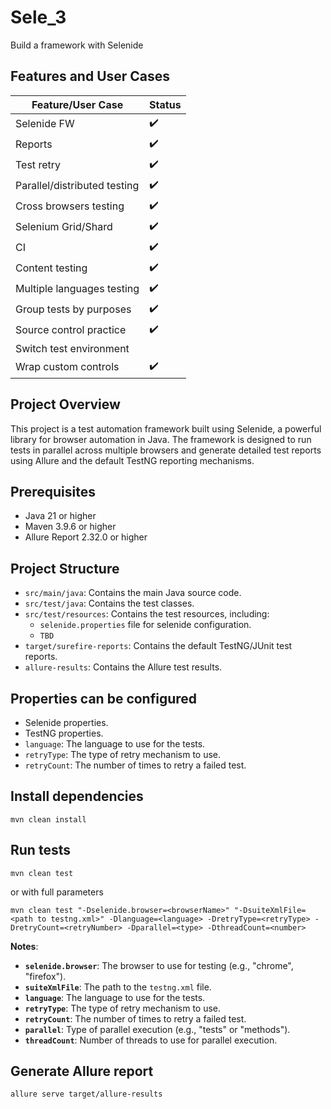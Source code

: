 # Sele_3

Build a framework with Selenide

## Features and User Cases

| Feature/User Case            | Status |
|------------------------------|--------|
| Selenide FW                  | ✔️     |
| Reports                      | ✔️     |
| Test retry                   | ✔️     |
| Parallel/distributed testing | ✔️     |
| Cross browsers testing       | ✔️     |
| Selenium Grid/Shard          | ✔️     |
| CI                           | ✔️     |
| Content testing              | ✔️     |
| Multiple languages testing   | ✔️     |
| Group tests by purposes      | ✔️     |
| Source control practice      | ✔️     |
| Switch test environment      |        |
| Wrap custom controls         | ✔️     

## Project Overview

This project is a test automation framework built using Selenide, a powerful library for browser automation in Java. The
framework is designed to run tests in parallel across multiple browsers and generate detailed test reports using Allure
and the default TestNG reporting mechanisms.

## Prerequisites

- Java 21 or higher
- Maven 3.9.6 or higher
- Allure Report 2.32.0 or higher

## Project Structure

- `src/main/java`: Contains the main Java source code.
- `src/test/java`: Contains the test classes.
- `src/test/resources`: Contains the test resources, including:
    - `selenide.properties` file for selenide configuration.
    - `TBD`
- `target/surefire-reports`: Contains the default TestNG/JUnit test reports.
- `allure-results`: Contains the Allure test results.

## Properties can be configured

- Selenide properties.
- TestNG properties.
- `language`: The language to use for the tests.
- `retryType`: The type of retry mechanism to use.
- `retryCount`: The number of times to retry a failed test.

## Install dependencies

  ```shell
  mvn clean install
  ```

## Run tests

  ```shell
  mvn clean test
  ```

or with full parameters

  ```shell
  mvn clean test "-Dselenide.browser=<browserName>" "-DsuiteXmlFile=<path to testng.xml>" -Dlanguage=<language> -DretryType=<retryType> -DretryCount=<retryNumber> -Dparallel=<type> -DthreadCount=<number>
  ```

**Notes**:

- **`selenide.browser`**: The browser to use for testing (e.g., "chrome", "firefox").
- **`suiteXmlFile`**: The path to the `testng.xml` file.
- **`language`**: The language to use for the tests.
- **`retryType`**: The type of retry mechanism to use.
- **`retryCount`**: The number of times to retry a failed test.
- **`parallel`**: Type of parallel execution (e.g., "tests" or "methods").
- **`threadCount`**: Number of threads to use for parallel execution.

## Generate Allure report

  ```shell
  allure serve target/allure-results
  ```
